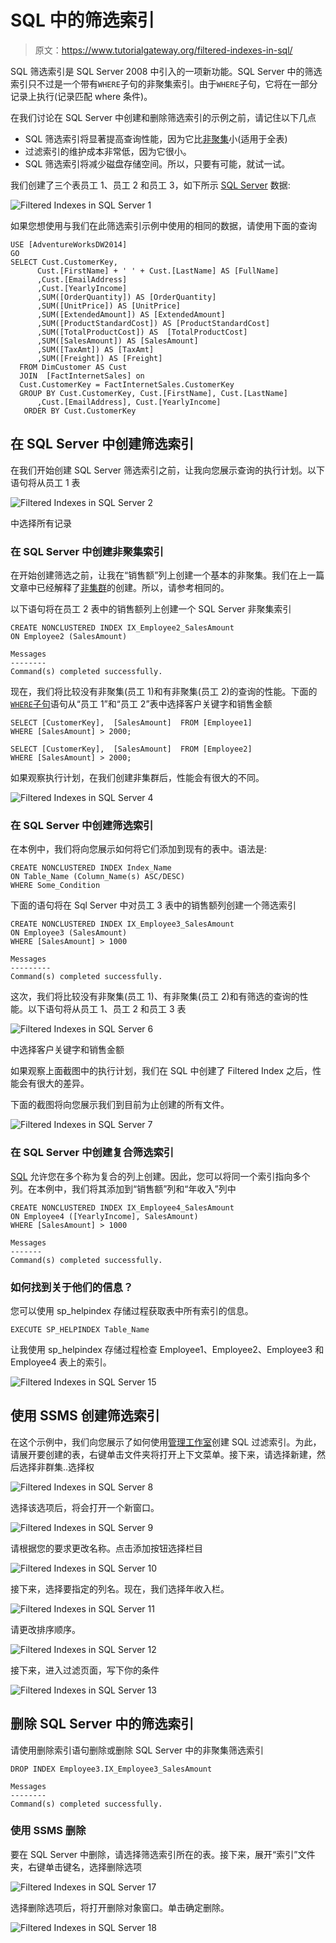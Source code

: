 # SQL 中的筛选索引

> 原文：<https://www.tutorialgateway.org/filtered-indexes-in-sql/>

SQL 筛选索引是 SQL Server 2008 中引入的一项新功能。SQL Server 中的筛选索引只不过是一个带有`WHERE`子句的非聚集索引。由于`WHERE`子句，它将在一部分记录上执行(记录匹配 where 条件)。

在我们讨论在 SQL Server 中创建和删除筛选索引的示例之前，请记住以下几点

*   SQL 筛选索引将显著提高查询性能，因为它比[非聚集](https://www.tutorialgateway.org/non-clustered-index-in-sql-server/)小(适用于全表)
*   过滤索引的维护成本非常低，因为它很小。
*   SQL 筛选索引将减少磁盘存储空间。所以，只要有可能，就试一试。

我们创建了三个表员工 1、员工 2 和员工 3，如下所示 [SQL Server](https://www.tutorialgateway.org/sql/) 数据:

![Filtered Indexes in SQL Server 1](img/7a9fbd9e1ed465d257731270700772e2.png)

如果您想使用与我们在此筛选索引示例中使用的相同的数据，请使用下面的查询

```
USE [AdventureWorksDW2014]
GO
SELECT Cust.CustomerKey, 
	  Cust.[FirstName] + ' ' + Cust.[LastName] AS [FullName]
      ,Cust.[EmailAddress]
      ,Cust.[YearlyIncome]
      ,SUM([OrderQuantity]) AS [OrderQuantity] 
      ,SUM([UnitPrice]) AS [UnitPrice]
      ,SUM([ExtendedAmount]) AS [ExtendedAmount]
      ,SUM([ProductStandardCost]) AS [ProductStandardCost]
      ,SUM([TotalProductCost]) AS  [TotalProductCost] 
      ,SUM([SalesAmount]) AS [SalesAmount]
      ,SUM([TaxAmt]) AS [TaxAmt]
      ,SUM([Freight]) AS [Freight]
  FROM DimCustomer AS Cust
  JOIN  [FactInternetSales] on
  Cust.CustomerKey = FactInternetSales.CustomerKey
  GROUP BY Cust.CustomerKey, Cust.[FirstName], Cust.[LastName] 
      ,Cust.[EmailAddress], Cust.[YearlyIncome]
   ORDER BY Cust.CustomerKey
```

## 在 SQL Server 中创建筛选索引

在我们开始创建 SQL Server 筛选索引之前，让我向您展示查询的执行计划。以下语句将从员工 1 表

![Filtered Indexes in SQL Server 2](img/9eeddb0e9fb0ae6a574f02ae6a0913aa.png)

中选择所有记录

### 在 SQL Server 中创建非聚集索引

在开始创建筛选之前，让我在“销售额”列上创建一个基本的非聚集。我们在上一篇文章中已经解释了[非集群](https://www.tutorialgateway.org/non-clustered-index-in-sql-server/)的创建。所以，请参考相同的。

以下语句将在员工 2 表中的销售额列上创建一个 SQL Server 非聚集索引

```
CREATE NONCLUSTERED INDEX IX_Employee2_SalesAmount
ON Employee2 (SalesAmount)
```

```
Messages
--------
Command(s) completed successfully.
```

现在，我们将比较没有非聚集(员工 1)和有非聚集(员工 2)的查询的性能。下面的 [`WHERE`子句](https://www.tutorialgateway.org/sql-where-clause/)语句从“员工 1”和“员工 2”表中选择客户关键字和销售金额

```
SELECT [CustomerKey],  [SalesAmount]  FROM [Employee1]
WHERE [SalesAmount] > 2000;

SELECT [CustomerKey],  [SalesAmount]  FROM [Employee2]
WHERE [SalesAmount] > 2000;
```

如果观察执行计划，在我们创建非集群后，性能会有很大的不同。

![Filtered Indexes in SQL Server 4](img/2dac29d1ccc0c17970c8c25ea4837896.png)

### 在 SQL Server 中创建筛选索引

在本例中，我们将向您展示如何将它们添加到现有的表中。语法是:

```
CREATE NONCLUSTERED INDEX Index_Name
ON Table_Name (Column_Name(s) ASC/DESC)
WHERE Some_Condition
```

下面的语句将在 Sql Server 中对员工 3 表中的销售额列创建一个筛选索引

```
CREATE NONCLUSTERED INDEX IX_Employee3_SalesAmount
ON Employee3 (SalesAmount)
WHERE [SalesAmount] > 1000
```

```
Messages
---------
Command(s) completed successfully.
```

这次，我们将比较没有非聚集(员工 1)、有非聚集(员工 2)和有筛选的查询的性能。以下语句将从员工 1、员工 2 和员工 3 表

![Filtered Indexes in SQL Server 6](img/26e7b133bd115d6570221a9c4445f56a.png)

中选择客户关键字和销售金额

如果观察上面截图中的执行计划，我们在 SQL 中创建了 Filtered Index 之后，性能会有很大的差异。

下面的截图将向您展示我们到目前为止创建的所有文件。

![Filtered Indexes in SQL Server 7](img/6442b6c96e784af22234f541e764f33a.png)

### 在 SQL Server 中创建复合筛选索引

[SQL](https://www.tutorialgateway.org/sql/) 允许您在多个称为复合的列上创建。因此，您可以将同一个索引指向多个列。在本例中，我们将其添加到“销售额”列和“年收入”列中

```
CREATE NONCLUSTERED INDEX IX_Employee4_SalesAmount
ON Employee4 ([YearlyIncome], SalesAmount)
WHERE [SalesAmount] > 1000
```

```
Messages
-------
Command(s) completed successfully.
```

### 如何找到关于他们的信息？

您可以使用 sp_helpindex 存储过程获取表中所有索引的信息。

```
EXECUTE SP_HELPINDEX Table_Name
```

让我使用 sp_helpindex 存储过程检查 Employee1、Employee2、Employee3 和 Employee4 表上的索引。

![Filtered Indexes in SQL Server 15](img/c97b66881158e18da570198cc91ce58c.png)

## 使用 SSMS 创建筛选索引

在这个示例中，我们向您展示了如何使用[管理工作室](https://www.tutorialgateway.org/sql-server-management-studio/)创建 SQL 过滤索引。为此，请展开要创建的表，右键单击文件夹将打开上下文菜单。接下来，请选择新建，然后选择非群集..选择权

![Filtered Indexes in SQL Server 8](img/60d136e6fd2bca03f310338d5b594278.png)

选择该选项后，将会打开一个新窗口。

![Filtered Indexes in SQL Server 9](img/89266cbae1afdd84f7e989b35d7f0d50.png)

请根据您的要求更改名称。点击添加按钮选择栏目

![Filtered Indexes in SQL Server 10](img/d607038e9d820b7a0877761710392f65.png)

接下来，选择要指定的列名。现在，我们选择年收入栏。

![Filtered Indexes in SQL Server 11](img/e84f523ea1b0cbc638598df5249d551d.png)

请更改排序顺序。

![Filtered Indexes in SQL Server 12](img/878afe5ba2902a76a6ed41fd2b2bf839.png)

接下来，进入过滤页面，写下你的条件

![Filtered Indexes in SQL Server 13](img/6c183a19e7122d61c7c97931e6568959.png)

## 删除 SQL Server 中的筛选索引

请使用删除索引语句删除或删除 SQL Server 中的非聚集筛选索引

```
DROP INDEX Employee3.IX_Employee3_SalesAmount
```

```
Messages
--------
Command(s) completed successfully.
```

### 使用 SSMS 删除

要在 SQL Server 中删除，请选择筛选索引所在的表。接下来，展开“索引”文件夹，右键单击键名，选择删除选项

![Filtered Indexes in SQL Server 17](img/14446275e324f228fa4555f9d1331cdf.png)

选择删除选项后，将打开删除对象窗口。单击确定删除。

![Filtered Indexes in SQL Server 18](img/28fac509af8ef359bd1b337fb883922b.png)